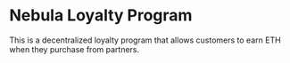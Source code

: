# Nebula Loyalty Program

This is a decentralized loyalty program that allows customers to earn ETH when they purchase from partners.
